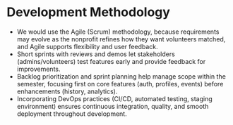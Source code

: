 # Development Methodology
- We would use the Agile (Scrum) methodology, because requirements may evolve as the nonprofit refines how they want volunteers matched, and Agile supports flexibility and user feedback.
- Short sprints with reviews and demos let stakeholders (admins/volunteers) test features early and provide feedback for improvements.
- Backlog prioritization and sprint planning help manage scope within the semester, focusing first on core features (auth, profiles, events) before enhancements (history, analytics).
- Incorporating DevOps practices (CI/CD, automated testing, staging environment) ensures continuous integration, quality, and smooth deployment throughout development.
